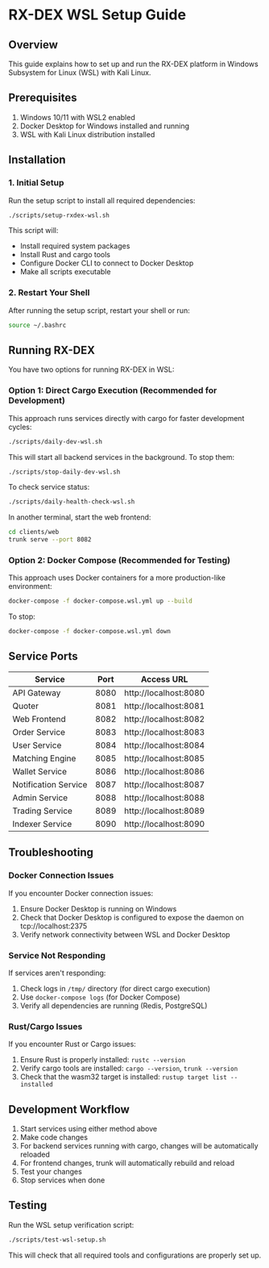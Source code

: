 # RX-DEX WSL Setup Guide

## Overview

This guide explains how to set up and run the RX-DEX platform in Windows Subsystem for Linux (WSL) with Kali Linux.

## Prerequisites

1. Windows 10/11 with WSL2 enabled
2. Docker Desktop for Windows installed and running
3. WSL with Kali Linux distribution installed

## Installation

### 1. Initial Setup

Run the setup script to install all required dependencies:

```bash
./scripts/setup-rxdex-wsl.sh
```

This script will:
- Install required system packages
- Install Rust and cargo tools
- Configure Docker CLI to connect to Docker Desktop
- Make all scripts executable

### 2. Restart Your Shell

After running the setup script, restart your shell or run:

```bash
source ~/.bashrc
```

## Running RX-DEX

You have two options for running RX-DEX in WSL:

### Option 1: Direct Cargo Execution (Recommended for Development)

This approach runs services directly with cargo for faster development cycles:

```bash
./scripts/daily-dev-wsl.sh
```

This will start all backend services in the background. To stop them:

```bash
./scripts/stop-daily-dev-wsl.sh
```

To check service status:

```bash
./scripts/daily-health-check-wsl.sh
```

In another terminal, start the web frontend:

```bash
cd clients/web
trunk serve --port 8082
```

### Option 2: Docker Compose (Recommended for Testing)

This approach uses Docker containers for a more production-like environment:

```bash
docker-compose -f docker-compose.wsl.yml up --build
```

To stop:

```bash
docker-compose -f docker-compose.wsl.yml down
```

## Service Ports

| Service | Port | Access URL |
|---------|------|------------|
| API Gateway | 8080 | http://localhost:8080 |
| Quoter | 8081 | http://localhost:8081 |
| Web Frontend | 8082 | http://localhost:8082 |
| Order Service | 8083 | http://localhost:8083 |
| User Service | 8084 | http://localhost:8084 |
| Matching Engine | 8085 | http://localhost:8085 |
| Wallet Service | 8086 | http://localhost:8086 |
| Notification Service | 8087 | http://localhost:8087 |
| Admin Service | 8088 | http://localhost:8088 |
| Trading Service | 8089 | http://localhost:8089 |
| Indexer Service | 8090 | http://localhost:8090 |

## Troubleshooting

### Docker Connection Issues

If you encounter Docker connection issues:

1. Ensure Docker Desktop is running on Windows
2. Check that Docker Desktop is configured to expose the daemon on tcp://localhost:2375
3. Verify network connectivity between WSL and Docker Desktop

### Service Not Responding

If services aren't responding:

1. Check logs in `/tmp/` directory (for direct cargo execution)
2. Use `docker-compose logs` (for Docker Compose)
3. Verify all dependencies are running (Redis, PostgreSQL)

### Rust/Cargo Issues

If you encounter Rust or Cargo issues:

1. Ensure Rust is properly installed: `rustc --version`
2. Verify cargo tools are installed: `cargo --version`, `trunk --version`
3. Check that the wasm32 target is installed: `rustup target list --installed`

## Development Workflow

1. Start services using either method above
2. Make code changes
3. For backend services running with cargo, changes will be automatically reloaded
4. For frontend changes, trunk will automatically rebuild and reload
5. Test your changes
6. Stop services when done

## Testing

Run the WSL setup verification script:

```bash
./scripts/test-wsl-setup.sh
```

This will check that all required tools and configurations are properly set up.
